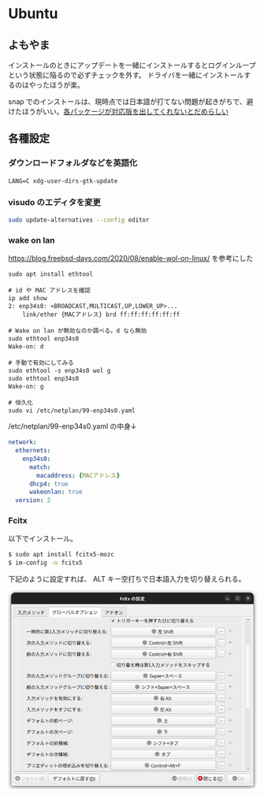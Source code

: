 # Ubuntu

## よもやま

インストールのときにアップデートを一緒にインストールするとログインループという状態に陥るので必ずチェックを外す。
ドライバを一緒にインストールするのはやったほうが楽。

snap でのインストールは、現時点では日本語が打てない問題が起きがちで、避けたほうがいい。[各パッケージが対応版を出してくれないとだめらしい](https://forum.snapcraft.io/t/compatibility-with-cjkv-input-method-frameworks/7788)

## 各種設定

### ダウンロードフォルダなどを英語化

```
LANG=C xdg-user-dirs-gtk-update
```

### visudo のエディタを変更

```bash
sudo update-alternatives --config editor
```

### wake on lan

https://blog.freebsd-days.com/2020/08/enable-wol-on-linux/ を参考にした

```
sudo apt install ethtool

# id や MAC アドレスを確認
ip add show
2: enp34s0: <BROADCAST,MULTICAST,UP,LOWER_UP>...
    link/ether {MACアドレス} brd ff:ff:ff:ff:ff:ff

# Wake on lan が無効なのか調べる。d なら無効
sudo ethtool enp34s0
Wake-on: d

# 手動で有効にしてみる
sudo ethtool -s enp34s0 wol g
sudo ethtool enp34s0
Wake-on: g

# 恒久化
sudo vi /etc/netplan/99-enp34s0.yaml
```

/etc/netplan/99-enp34s0.yaml の中身↓

```yaml
network:
  ethernets:
    enp34s0:
      match:
        macaddress: {MACアドレス}
      dhcp4: true
      wakeonlan: true
  version: 2
```

### Fcitx

以下でインストール。

```bash
$ sudo apt install fcitx5-mozc
$ im-config -n fcitx5
```

下記のように設定すれば、 ALT キー空打ちで日本語入力を切り替えられる。

![fcitx](./images/fcitx.png)
